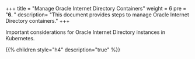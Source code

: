 +++
title = "Manage Oracle Internet Directory Containers"
weight = 6 
pre = "<b>6. </b>"
description=  "This document provides steps to manage Oracle Internet Directory containers."
+++

Important considerations for Oracle Internet Directory instances in Kubernetes.

{{% children style="h4" description="true" %}}

